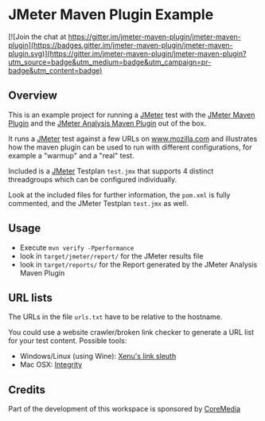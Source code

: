 # JMeter Maven Plugin Example #

[![Join the chat at https://gitter.im/jmeter-maven-plugin/jmeter-maven-plugin](https://badges.gitter.im/jmeter-maven-plugin/jmeter-maven-plugin.svg)](https://gitter.im/jmeter-maven-plugin/jmeter-maven-plugin?utm_source=badge&utm_medium=badge&utm_campaign=pr-badge&utm_content=badge)

## Overview ##

This is an example project for running a [JMeter][1] test with the [JMeter Maven Plugin][2] and the [JMeter Analysis Maven Plugin][2] out of the box.

It runs a [JMeter][1] test against a few URLs on www.mozilla.com and illustrates how the maven plugin can be used to run
with different configurations, for example a "warmup" and a "real" test.

Included is a [JMeter][1] Testplan `test.jmx` that supports 4 distinct threadgroups which can be configured individually.

Look at the included files for further information, the `pom.xml` is fully commented, and the JMeter Testplan `test.jmx` as well.

## Usage ##

  * Execute `mvn verify -Pperformance`
  * look in `target/jmeter/report/` for the JMeter results file
  * look in `target/reports/` for the Report generated by the JMeter Analysis Maven Plugin

## URL lists ##

The URLs in the file `urls.txt` have to be relative to the hostname.

You could use a website crawler/broken link checker to generate a URL list for your test content. Possible tools:

 * Windows/Linux (using Wine): [Xenu's link sleuth][3]
 * Mac OSX: [Integrity][4]

Credits
--------------

Part of the development of this workspace is sponsored by [CoreMedia][5]

[1]:    http://jmeter.lazerycode.com                                "JMeter Maven Plugin"
[2]:    http://jakarta.apache.org/jmeter/                           "JMeter"
[3]:    http://home.snafu.de/tilman/xenulink.html                   "Xenu's link sleuth"
[4]:    http://peacockmedia.co.uk/integrity/                        "Integrity"
[5]:    http://www.coremedia.com                                    "CoreMedia AG"

